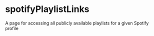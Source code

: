 # spotifyPlaylistLinks
A page for accessing all publicly available playlists for a given Spotify profile
